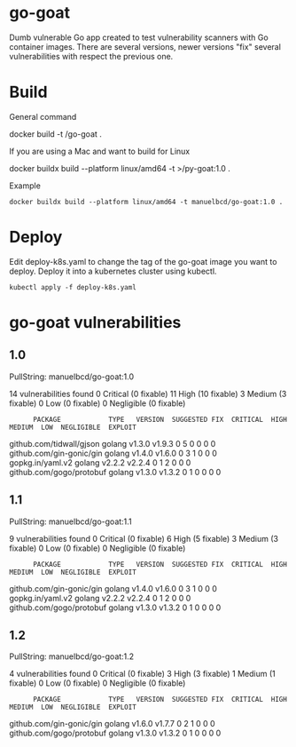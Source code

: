 # go-goat

Dumb vulnerable Go app created to test vulnerability scanners with Go container images.
There are several versions, newer versions "fix" several vulnerabilities with respect the previous one.


# Build

General command 

docker build -t <your-namespace>/go-goat .

If you are using a Mac and want to build for Linux

docker buildx build --platform linux/amd64 -t <your-namespace>>/py-goat:1.0 .

Example

````
docker buildx build --platform linux/amd64 -t manuelbcd/go-goat:1.0 .
````



# Deploy

Edit deploy-k8s.yaml to change the tag of the go-goat image you want to deploy.
Deploy it into a kubernetes cluster using kubectl. 

````
kubectl apply -f deploy-k8s.yaml
````

# go-goat vulnerabilities

## 1.0
PullString: manuelbcd/go-goat:1.0

14 vulnerabilities found
0 Critical (0 fixable)
11 High (10 fixable)
3 Medium (3 fixable)
0 Low (0 fixable)
0 Negligible (0 fixable)

          PACKAGE            TYPE   VERSION  SUGGESTED FIX  CRITICAL  HIGH  MEDIUM  LOW  NEGLIGIBLE  EXPLOIT  
  github.com/tidwall/gjson  golang  v1.3.0      v1.9.3         0       5      0      0       0          0     
  github.com/gin-gonic/gin  golang  v1.4.0      v1.6.0         0       3      1      0       0          0     
  gopkg.in/yaml.v2          golang  v2.2.2      v2.2.4         0       1      2      0       0          0     
  github.com/gogo/protobuf  golang  v1.3.0      v1.3.2         0       1      0      0       0          0     

## 1.1
PullString: manuelbcd/go-goat:1.1

9 vulnerabilities found
0 Critical (0 fixable)
6 High (5 fixable)
3 Medium (3 fixable)
0 Low (0 fixable)
0 Negligible (0 fixable)

          PACKAGE            TYPE   VERSION  SUGGESTED FIX  CRITICAL  HIGH  MEDIUM  LOW  NEGLIGIBLE  EXPLOIT  
  github.com/gin-gonic/gin  golang  v1.4.0      v1.6.0         0       3      1      0       0          0     
  gopkg.in/yaml.v2          golang  v2.2.2      v2.2.4         0       1      2      0       0          0     
  github.com/gogo/protobuf  golang  v1.3.0      v1.3.2         0       1      0      0       0          0   


## 1.2
PullString: manuelbcd/go-goat:1.2

4 vulnerabilities found
0 Critical (0 fixable)
3 High (3 fixable)
1 Medium (1 fixable)
0 Low (0 fixable)
0 Negligible (0 fixable)

          PACKAGE            TYPE   VERSION  SUGGESTED FIX  CRITICAL  HIGH  MEDIUM  LOW  NEGLIGIBLE  EXPLOIT  
  github.com/gin-gonic/gin  golang  v1.6.0      v1.7.7         0       2      1      0       0          0     
  github.com/gogo/protobuf  golang  v1.3.0      v1.3.2         0       1      0      0       0          0     
